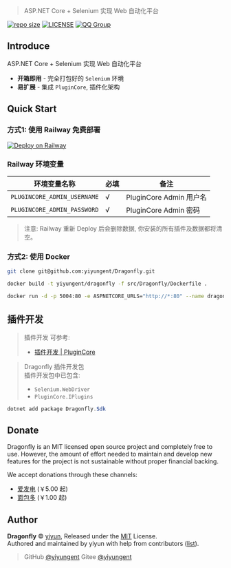 


> ASP.NET Core + Selenium 实现 Web 自动化平台

[![repo size](https://img.shields.io/github/repo-size/yiyungent/Dragonfly.svg?style=flat)]()
[![LICENSE](https://img.shields.io/github/license/yiyungent/Dragonfly.svg?style=flat)](https://github.com/yiyungent/Dragonfly/blob/master/LICENSE)
[![QQ Group](https://img.shields.io/badge/QQ%20Group-894031109-deepgreen)](https://jq.qq.com/?_wv=1027&k=q5R82fYN)

## Introduce


ASP.NET Core + Selenium 实现 Web 自动化平台

- **开箱即用** - 完全打包好的 `Selenium` 环境
- **易扩展** - 集成 `PluginCore`, 插件化架构




## Quick Start


### 方式1: 使用 Railway 免费部署 

[![Deploy on Railway](https://railway.app/button.svg)](https://railway.app/new/template?code=JQuUBW&referralCode=8eKBDA)


### Railway 环境变量

| 环境变量名称                | 必填 | 备注                    |
| --------------------------- | ---- | ----------------------- |
| `PLUGINCORE_ADMIN_USERNAME` | √    | PluginCore Admin 用户名 |
| `PLUGINCORE_ADMIN_PASSWORD` | √    | PluginCore Admin 密码   |


> 注意: Railway 重新 Deploy 后会删除数据, 你安装的所有插件及数据都将清空。

### 方式2: 使用 Docker

```bash
git clone git@github.com:yiyungent/Dragonfly.git

docker build -t yiyungent/dragonfly -f src/Dragonfly/Dockerfile .

docker run -d -p 5004:80 -e ASPNETCORE_URLS="http://*:80" --name dragonfly yiyungent/dragonfly
```


## 插件开发

> 插件开发 可参考:   
> - [插件开发 | PluginCore](https://moeci.com/PluginCore/zh/PluginDev/Guide/)

> Dragonfly 插件开发包  
> 插件开发包中已包含:   
> - `Selenium.WebDriver`
> - `PluginCore.IPlugins`

```powershell
dotnet add package Dragonfly.Sdk
```








## Donate

Dragonfly is an MIT licensed open source project and completely free to use. However, the amount of effort needed to maintain and develop new features for the project is not sustainable without proper financial backing.

We accept donations through these channels:

- <a href="https://afdian.net/@yiyun" target="_blank">爱发电</a> (￥5.00 起)
- <a href="https://dun.mianbaoduo.com/@yiyun" target="_blank">面包多</a> (￥1.00 起)

## Author

**Dragonfly** © [yiyun](https://github.com/yiyungent), Released under the [MIT](./LICENSE) License.<br>
Authored and maintained by yiyun with help from contributors ([list](https://github.com/yiyungent/Dragonfly/contributors)).

> GitHub [@yiyungent](https://github.com/yiyungent) Gitee [@yiyungent](https://gitee.com/yiyungent)

